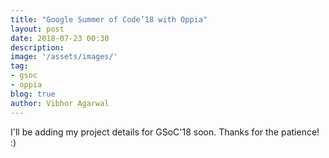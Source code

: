 ```yaml
---
title: "Google Summer of Code’18 with Oppia"
layout: post
date: 2018-07-23 00:30
description:
image: '/assets/images/'
tag:
- gsoc
- oppia
blog: true
author: Vibhor Agarwal
---
```


I'll be adding my project details for GSoC'18 soon. Thanks for the patience! :)
